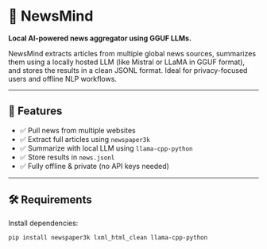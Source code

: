 # 🧠 NewsMind

**Local AI-powered news aggregator using GGUF LLMs.**

NewsMind extracts articles from multiple global news sources, summarizes them using a locally hosted LLM (like Mistral or LLaMA in GGUF format), and stores the results in a clean JSONL format. Ideal for privacy-focused users and offline NLP workflows.

---

## 🚀 Features

- ✅ Pull news from multiple websites
- ✅ Extract full articles using `newspaper3k`
- ✅ Summarize with local LLM using `llama-cpp-python`
- ✅ Store results in `news.jsonl`
- ✅ Fully offline & private (no API keys needed)

---

## 🛠️ Requirements

Install dependencies:

```bash
pip install newspaper3k lxml_html_clean llama-cpp-python
